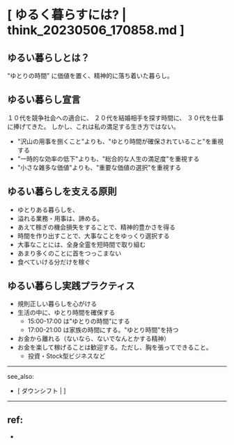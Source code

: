 # [ ゆるく暮らすには? | think_20230506_170858.md ]

## ゆるい暮らしとは？
"ゆとりの時間" に価値を置く、精神的に落ち着いた暮らし。

## ゆるい暮らし宣言
１０代を競争社会への適合に、
２０代を結婚相手を探す時間に、
３０代を仕事に捧げてきた。
しかし、これは私の満足する生き方ではない。

- "沢山の用事を捌くこと"よりも、"ゆとり時間が確保されていること"を重視する
- "一時的な効率の低下"よりも、"総合的な人生の満足度"を重視する
- "小さな雑多な価値"よりも、"重要な価値の選択"を重視する

## ゆるい暮らしを支える原則
- ゆとりある暮らしを、
- 溢れる業務・用事は、諦める。
- あえて稼ぎの機会損失をすることで、精神的豊かさを得る
- 時間を作り出すことで、大事なことをゆっくり選択する
- 大事なことには、全身全霊を短時間で取り組む
- あまり多くのことに首をつっこまない
- 食べていける分だけを稼ぐ

## ゆるい暮らし実践プラクティス
- 規則正しい暮らしを心がける
- 生活の中に、ゆとり時間を確保する
  - 15:00-17:00 は"ゆとりの時間"にする
  - 17:00-21:00 は家族の時間にする。"ゆとり時間"を持つ
- お金から離れる（ないなら、ないでなんとかする精神）
- お金を楽して稼げることは歓迎する。ただし、胸を張ってできること。
  - 投資・Stock型ビジネスなど




---
see_also:
- [ ダウンシフト |  ]

---
ref:
-
-


